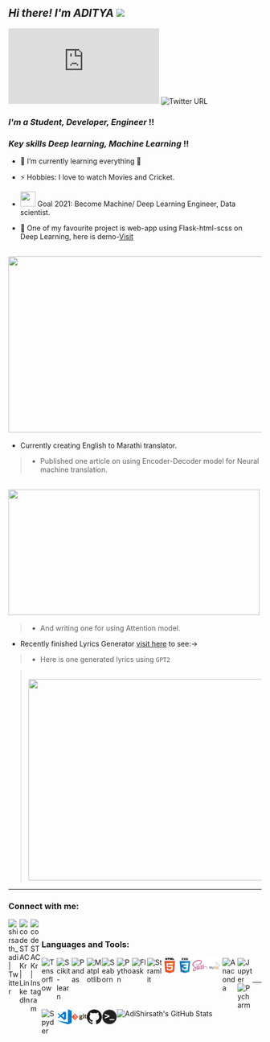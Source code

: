 ## ***Hi there! I'm ADITYA <img src="https://media.giphy.com/media/3ohhwMDyS6rv3sB8yI/giphy.gif" width=50px hight=50px>***

[![Linkedin](https://img.shields.io/website?label=linkedin&style=for-the-badge&url=https%3A%2F%linkedin.com)][linkedin]
![Twitter URL](https://img.shields.io/twitter/url?label=Follow&style=social&url=https%3A%2F%2Ftwitter.com%2FAdishirsath77%3Foriginal_referer%3Dhttps%253A%252F%252Fgithub.com%252FcodeSTACKr%26screen_name%3DAdishirsath77)

### ***I'm a Student, Developer, Engineer*** !!
### ***Key skills Deep learning, Machine Learning*** !!
- 🌱 I’m currently learning everything 🤣
- ⚡ Hobbies: I love to watch Movies and Cricket.

-  <img src="https://user-images.githubusercontent.com/75840165/113469768-f18fa080-946d-11eb-970d-036eb614f2d6.png" width=30 height=30> Goal 2021: Become Machine/ Deep Learning Engineer, Data scientist.
- 🔭 One of my favourite project is web-app using Flask-html-scss on Deep Learning, here is demo-[Visit](https://github.com/AdiShirsath/Cassava-Leaf-Disease-Detection)

&nbsp;&nbsp;&nbsp;&nbsp;&nbsp;&nbsp;[<img src="https://user-images.githubusercontent.com/75840165/115149325-2bbd8c80-a081-11eb-98cf-44e8c6b5ac11.gif" width=600 height=350>](https://github.com/AdiShirsath/Cassava-Leaf-Disease-Detection)

* Currently creating English to Marathi translator.
>* Published one article on using Encoder-Decoder model for Neural machine translation.


&nbsp;&nbsp;&nbsp;&nbsp;&nbsp;&nbsp;&nbsp;&nbsp;&nbsp;[<img src="https://user-images.githubusercontent.com/75840165/121858312-1fb61a00-cd14-11eb-8486-de0d0a897a2b.jpg" width=500 height=250>](https://medium.com/geekculture/neural-machine-translation-using-sequence-to-sequence-model-164a5905bcd7)

>*  And writing one for using Attention model.


* Recently finished Lyrics Generator [visit here](https://github.com/AdiShirsath/Lyrics-Generator) to see:-> 
>* Here is one generated lyrics using `GPT2`

 >&nbsp;&nbsp;&nbsp;&nbsp;<img src="https://user-images.githubusercontent.com/75840165/119500444-72d82500-bd85-11eb-98fd-29cfc9adb816.png" width=550 height=400>


-----
### Connect with me:

[<img align="left" alt="shirsath_adi | Twitter" width="22px" color="white" src="https://user-images.githubusercontent.com/75840165/113473034-9e751800-9484-11eb-92af-5b0f8b348b88.png" />][twitter]
[<img align="left" alt="codeSTACKr | LinkedIn" width="22px" src="https://cdn.jsdelivr.net/npm/simple-icons@v3/icons/linkedin.svg" />][linkedin]
[<img align="left" alt="codeSTACKr | Instagram" width="22px" src="https://cdn.jsdelivr.net/npm/simple-icons@v3/icons/instagram.svg" />][instagram]

<br />

### Languages and Tools:
[<img align="left"  alt="Tensorflow" width="30px" src="https://user-images.githubusercontent.com/75840165/113471283-0aea1a00-9479-11eb-82e3-b9264ffe9aab.png"/>][tensorflow]
[<img align="left" alt="Scikit-learn" width="30px" src="https://user-images.githubusercontent.com/75840165/113471281-09205680-9479-11eb-9947-e712f7dd33f7.png" />][sklearn]
[<img align="left" alt="Pandas" width="30px" src="https://user-images.githubusercontent.com/75840165/113471285-0c1b4700-9479-11eb-9060-01f171b3b562.png" />][pandas]
[<img align="left" alt="Matplotlib" width="30px" src="https://user-images.githubusercontent.com/75840165/113471284-0b82b080-9479-11eb-98a0-bed08a493efb.png" />](https://matplotlib.org/)
[<img align="left" alt="Seaborn" width="30px" src="https://user-images.githubusercontent.com/75840165/113471386-8ba91600-9479-11eb-858b-432a30e66c4c.png" />](https://seaborn.pydata.org/)
[<img align="left" alt="Python" width="30px" src="https://user-images.githubusercontent.com/75840165/113471914-3f5fd500-947d-11eb-846d-c9a1030de47d.png" />](https://www.python.org/)
[<img align="left" alt="Flask" width="30px" src="https://user-images.githubusercontent.com/75840165/113471874-f019a480-947c-11eb-9757-01e239bf340a.png" />](https://flask.palletsprojects.com/en/1.1.x/)
[<img align="left" alt="Stramlit" width="30px" src="https://user-images.githubusercontent.com/75840165/113471875-f14ad180-947c-11eb-9546-02deeb48e3e9.png" />](https://streamlit.io/?target="_blank")

[<img align="left" alt="HTML5" width="30px" src="https://raw.githubusercontent.com/github/explore/80688e429a7d4ef2fca1e82350fe8e3517d3494d/topics/html/html.png" />](https://www.w3schools.com/html/)
[<img align="left" alt="CSS3" width="30px" src="https://raw.githubusercontent.com/github/explore/80688e429a7d4ef2fca1e82350fe8e3517d3494d/topics/css/css.png" />](https://www.w3schools.com/css/default.asp)
[<img align="left" alt="Sass" width="30px" src="https://raw.githubusercontent.com/github/explore/80688e429a7d4ef2fca1e82350fe8e3517d3494d/topics/sass/sass.png" />](https://sass-lang.com/documentation/syntax)
[<img align="left" alt="MySQL" width="30px" src="https://raw.githubusercontent.com/github/explore/80688e429a7d4ef2fca1e82350fe8e3517d3494d/topics/mysql/mysql.png" />](https://www.mysql.com/)

[<img align="left" alt="Anaconda" width="30px" src="https://user-images.githubusercontent.com/75840165/113471448-eb9fbc80-9479-11eb-8590-c52a359c7ede.png" />](https://www.anaconda.com/)
[<img align="left" alt="Jupyter" width="30px" src="https://user-images.githubusercontent.com/75840165/113471503-5650f800-947a-11eb-9039-5d3b7cdc2c53.png" />](https://jupyter.org/)
[<img align="left" alt="Pycharm" width="30px" src="https://user-images.githubusercontent.com/75840165/113471548-c3fd2400-947a-11eb-8b5b-bd5bc3886cc0.png" />](https://www.jetbrains.com/pycharm/)
[<img align="left" alt="Spyder" width="30px" src="https://user-images.githubusercontent.com/75840165/113471601-150d1800-947b-11eb-949e-a19338d06a5e.png" />](https://www.spyder-ide.org/)

[<img align="left" alt="Visual Studio Code" width="30px" src="https://raw.githubusercontent.com/github/explore/80688e429a7d4ef2fca1e82350fe8e3517d3494d/topics/visual-studio-code/visual-studio-code.png" />](https://code.visualstudio.com/)
[<img align="left" alt="Git" width="30px" src="https://raw.githubusercontent.com/github/explore/80688e429a7d4ef2fca1e82350fe8e3517d3494d/topics/git/git.png" />][webdevplaylist]
[<img  align="left" alt="GitHub" width="30px" src="https://raw.githubusercontent.com/github/explore/78df643247d429f6cc873026c0622819ad797942/topics/github/github.png" />][github]
<a href="https://www.youtube.com/playlist?list=PLkwxH9e_vrAJ0WbEsFA9W3I1W-g_BTsbt" target="_blank"><img align="left" alt="Terminal" width="30px" src="https://raw.githubusercontent.com/github/explore/80688e429a7d4ef2fca1e82350fe8e3517d3494d/topics/terminal/terminal.png" /></a>

<br />
<br />

---

   <img align="left" alt="AdiShirsath's GitHub Stats" src="https://github-readme-stat-two.vercel.app/api?username=AdiShirsath&show_icons=true&hide_border=true" />

 
  <!-- Links -->
  [linkedin]: https://www.linkedin.com/in/adishirsath55/
  [github]: https://github.com/AdiShirsath
  [twitter-follow]: https://twitter.com/intent/follow?original_referer=https%3A%2F%2Fgithub.com%2FcodeSTACKr&screen_name=Adishirsath77
  [twitter]:https://twitter.com/Adishirsath77
  [instagram]: https://www.instagram.com/adya_shirsath/
  [tensorflow]: https://www.tensorflow.org/
  [sklearn]: https://scikit-learn.org/stable/index.html
  [pandas]: https://pandas.pydata.org/
  [webdevplaylist]: https://www.youtube.com/playlist?list=PLkwxH9e_vrAJ0WbEsFA9W3I1W-g_BTsbt
